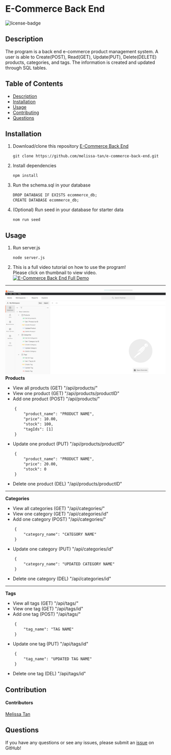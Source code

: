 # E-Commerce Back End

![license-badge](https://img.shields.io/badge/license-MIT-yellow)

## Description
The program is a back end e-commerce product management system. A user is able to Create(POST), Read(GET), Update(PUT), Delete(DELETE) products, categories, and tags. The information is created and updated through SQL tables. 

## Table of Contents
- [Description](#description)
- [Installation](#installation)
- [Usage](#usage)
- [Contributing](#contributing)
- [Questions](#questions)

## Installation
1. Download/clone this repository [E-Commerce Back End](https://github.com/melissa-tan/e-commerce-back-end.git)
	```
	git clone https://github.com/melissa-tan/e-commerce-back-end.git
	```
	
2. Install dependencies
	```
	npm install
	```

3. Run the schema.sql in your database
    ```
    DROP DATABASE IF EXISTS ecommerce_db;
    CREATE DATABASE ecommerce_db;
    ```

4. (Optional) Run seed in your database for starter data
    ```
    nom run seed
    ```

## Usage
1. Run server.js
    ```
    node server.js
    ```

2. This is a full video tutorial on how to use the program! <br>
    Please click on thumbnail to view video. </br>
	[![E-Commerce Back End Full Demo](http://img.youtube.com/vi/72Hn-1tsQlw/0.jpg)](http://www.youtube.com/watch?v=72Hn-1tsQlw "E-Commerce Back End Full Demo-Click to Watch!")

---
![Screenshot of all possible routes](./assets/images/all-routes.png)
**Products**
- View all products (GET) "/api/products/"
- View one product (GET) "/api/products/productID"
- Add one product (POST) "/api/products/"
```
    {
        "product_name": "PRODUCT NAME",
        "price": 10.00,
        "stock": 100,
        "tagIds": [1]
    }
```
- Update one product (PUT) "/api/products/productID"
```
    {
        "product_name": "PRODUCT NAME",
        "price": 20.00,
        "stock": 0
    }
```
- Delete one product (DEL) "/api/products/productID"

---
**Categories**
- View all categories (GET) "/api/categories/"
- View one category (GET) "/api/categories/id"
- Add one category (POST) "/api/categories/"
```
    {
        "category_name": "CATEGORY NAME"
    }
```
- Update one category (PUT) "/api/categories/id"
```
    {
	    "category_name": "UPDATED CATEGORY NAME"
    }
```
- Delete one category (DEL) "/api/categories/id"

---
**Tags**
- View all tags (GET) "/api/tags/"
- View one tag (GET) "/api/tags/id"
- Add one tag (POST) "/api/tags/"
```
    {
        "tag_name": "TAG NAME"
    }
```
- Update one tag (PUT) "/api/tags/id"
```
    {
	    "tag_name": "UPDATED TAG NAME"
    }
```
- Delete one tag (DEL) "/api/tags/id"


## Contribution
#### Contributors
[Melissa Tan](https://github.com/melissa-tan)


## Questions
If you have any questions or see any issues, please submit an [issue](https://github.com/melissa-tan/e-commerce-back-end/issues) on GitHub!


